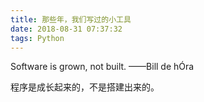 ```yaml
---
title: 那些年，我们写过的小工具
date: 2018-08-31 07:37:32
tags: Python
---
```



Software is grown, not built. ——Bill de hÓra

程序是成长起来的，不是搭建出来的。 
